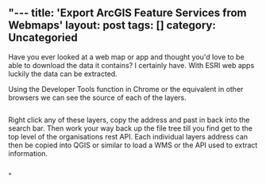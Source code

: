 "---
title: 'Export ArcGIS Feature Services from Webmaps'
layout: post
tags: []
category: 
Uncategoried
---

<p>Have you ever looked at a web map or app and thought you'd love to be able to download the data it contains? I certainly have. With ESRI web apps luckily the data can be extracted.</p>



<p>Using the Developer Tools function in Chrome or the equivalent in other browsers we can see the source of each of the layers.</p>


<!-- wp:image {""id"":471,""sizeSlug"":""large"",""linkDestination"":""media""} -->
<figure class=""wp-block-image size-large""><a href=""https://gisdriverslicence.files.wordpress.com/2020/11/image-4.png""><img src=""https://gisdriverslicence.files.wordpress.com/2020/11/image-4.png?w=1024"" alt="""" class=""wp-image-471"" /></a></figure>
<!-- /wp:image -->


<p>Right click any of these layers, copy the address and past in back into the search bar. Then work your way back up the file tree till you find get to the top level of the organisations rest API. Each individual layers address can then be copied into QGIS or similar to load a WMS or the API used to extract information.</p>


<!-- wp:image {""id"":473,""sizeSlug"":""large"",""linkDestination"":""media""} -->
<figure class=""wp-block-image size-large""><a href=""https://gisdriverslicence.files.wordpress.com/2020/11/image-5.png""><img src=""https://gisdriverslicence.files.wordpress.com/2020/11/image-5.png?w=1024"" alt="""" class=""wp-image-473"" /></a></figure>
<!-- /wp:image -->"
